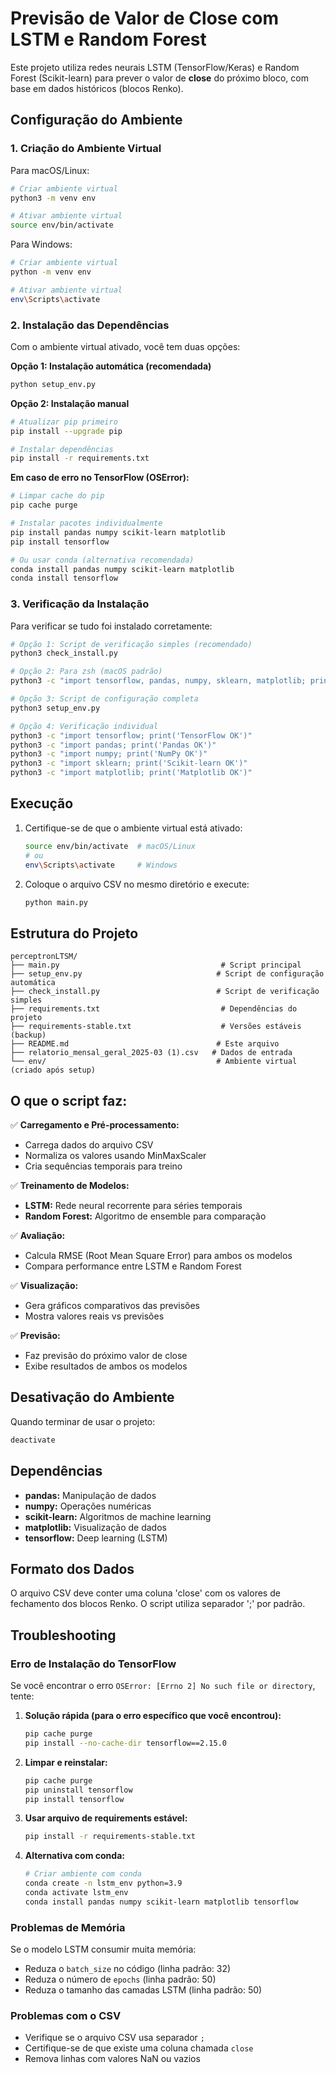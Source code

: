 # Previsão de Valor de Close com LSTM e Random Forest

Este projeto utiliza redes neurais LSTM (TensorFlow/Keras) e Random Forest
(Scikit-learn) para prever o valor de **close** do próximo bloco, com base em
dados históricos (blocos Renko).

## **Configuração do Ambiente**

### **1. Criação do Ambiente Virtual**

Para macOS/Linux:

```bash
# Criar ambiente virtual
python3 -m venv env

# Ativar ambiente virtual
source env/bin/activate
```

Para Windows:

```bash
# Criar ambiente virtual
python -m venv env

# Ativar ambiente virtual
env\Scripts\activate
```

### **2. Instalação das Dependências**

Com o ambiente virtual ativado, você tem duas opções:

**Opção 1: Instalação automática (recomendada)**

```bash
python setup_env.py
```

**Opção 2: Instalação manual**

```bash
# Atualizar pip primeiro
pip install --upgrade pip

# Instalar dependências
pip install -r requirements.txt
```

**Em caso de erro no TensorFlow (OSError):**

```bash
# Limpar cache do pip
pip cache purge

# Instalar pacotes individualmente
pip install pandas numpy scikit-learn matplotlib
pip install tensorflow

# Ou usar conda (alternativa recomendada)
conda install pandas numpy scikit-learn matplotlib
conda install tensorflow
```

### **3. Verificação da Instalação**

Para verificar se tudo foi instalado corretamente:

```bash
# Opção 1: Script de verificação simples (recomendado)
python3 check_install.py

# Opção 2: Para zsh (macOS padrão)
python3 -c "import tensorflow, pandas, numpy, sklearn, matplotlib; print(\"Todas as bibliotecas foram instaladas com sucesso!\")"

# Opção 3: Script de configuração completa
python3 setup_env.py

# Opção 4: Verificação individual
python3 -c "import tensorflow; print('TensorFlow OK')"
python3 -c "import pandas; print('Pandas OK')"
python3 -c "import numpy; print('NumPy OK')"
python3 -c "import sklearn; print('Scikit-learn OK')"
python3 -c "import matplotlib; print('Matplotlib OK')"
```

## **Execução**

1. Certifique-se de que o ambiente virtual está ativado:

   ```bash
   source env/bin/activate  # macOS/Linux
   # ou
   env\Scripts\activate     # Windows
   ```

2. Coloque o arquivo CSV no mesmo diretório e execute:
   ```bash
   python main.py
   ```

## **Estrutura do Projeto**

```
perceptronLTSM/
├── main.py                                    # Script principal
├── setup_env.py                              # Script de configuração automática
├── check_install.py                          # Script de verificação simples
├── requirements.txt                           # Dependências do projeto
├── requirements-stable.txt                    # Versões estáveis (backup)
├── README.md                                 # Este arquivo
├── relatorio_mensal_geral_2025-03 (1).csv   # Dados de entrada
└── env/                                      # Ambiente virtual (criado após setup)
```

## **O que o script faz:**

✅ **Carregamento e Pré-processamento:**

- Carrega dados do arquivo CSV
- Normaliza os valores usando MinMaxScaler
- Cria sequências temporais para treino

✅ **Treinamento de Modelos:**

- **LSTM:** Rede neural recorrente para séries temporais
- **Random Forest:** Algoritmo de ensemble para comparação

✅ **Avaliação:**

- Calcula RMSE (Root Mean Square Error) para ambos os modelos
- Compara performance entre LSTM e Random Forest

✅ **Visualização:**

- Gera gráficos comparativos das previsões
- Mostra valores reais vs previsões

✅ **Previsão:**

- Faz previsão do próximo valor de close
- Exibe resultados de ambos os modelos

## **Desativação do Ambiente**

Quando terminar de usar o projeto:

```bash
deactivate
```

## **Dependências**

- **pandas:** Manipulação de dados
- **numpy:** Operações numéricas
- **scikit-learn:** Algoritmos de machine learning
- **matplotlib:** Visualização de dados
- **tensorflow:** Deep learning (LSTM)

## **Formato dos Dados**

O arquivo CSV deve conter uma coluna 'close' com os valores de fechamento dos
blocos Renko. O script utiliza separador ';' por padrão.

## **Troubleshooting**

### **Erro de Instalação do TensorFlow**

Se você encontrar o erro `OSError: [Errno 2] No such file or directory`, tente:

1. **Solução rápida (para o erro específico que você encontrou):**

   ```bash
   pip cache purge
   pip install --no-cache-dir tensorflow==2.15.0
   ```

2. **Limpar e reinstalar:**

   ```bash
   pip cache purge
   pip uninstall tensorflow
   pip install tensorflow
   ```

3. **Usar arquivo de requirements estável:**

   ```bash
   pip install -r requirements-stable.txt
   ```

4. **Alternativa com conda:**
   ```bash
   # Criar ambiente com conda
   conda create -n lstm_env python=3.9
   conda activate lstm_env
   conda install pandas numpy scikit-learn matplotlib tensorflow
   ```

### **Problemas de Memória**

Se o modelo LSTM consumir muita memória:

- Reduza o `batch_size` no código (linha padrão: 32)
- Reduza o número de `epochs` (linha padrão: 50)
- Reduza o tamanho das camadas LSTM (linha padrão: 50)

### **Problemas com o CSV**

- Verifique se o arquivo CSV usa separador `;`
- Certifique-se de que existe uma coluna chamada `close`
- Remova linhas com valores NaN ou vazios
